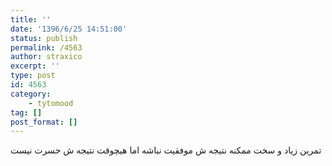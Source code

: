 ```yaml
---
title: ''
date: '1396/6/25 14:51:00'
status: publish
permalink: /4563
author: straxico
excerpt: ''
type: post
id: 4563
category:
    - tytomood
tag: []
post_format: []
---
```

تمرین زیاد و سخت ممکنه نتیجه ش موفقیت نباشه اما هیچوقت نتیجه ش حسرت نیست